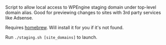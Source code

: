 Script to allow local access to WPEngine staging domain under top-level domain alias.
Good for previewing changes to sites with 3rd party services like Adsense.

Requires [homebrew](http://brew.sh/). Will install it for you if it's not found.

Run `./staging.sh [site_domains]` to launch.
